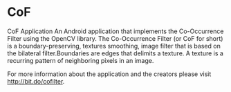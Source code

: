 # CoF
CoF Application
An Android application that implements the Co-Occurrence Filter using the OpenCV library.
The Co-Occurrence Filter (or CoF for short) is a boundary-preserving, textures smoothing, image filter that is based on the bilateral filter.Boundaries are edges that delimits a texture. A texture is a recurring pattern of neighboring pixels in an image.

For more information about the application and the creators please visit http://bit.do/cofilter.

